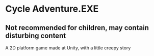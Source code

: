 # Cycle Adventure.EXE
## Not recommended for children, may contain disturbing content
 A 2D platform game made at Unity, with a little creepy story
